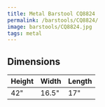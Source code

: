```yaml
---
title: Metal Barstool CQ8824
permalink: /barstools/CQ8824/
image: barstools/CQ8824.jpg
tags: metal
---
```



## Dimensions

Height | Width  | Length
-------|--------|-------
42"    | 16.5"  | 17"